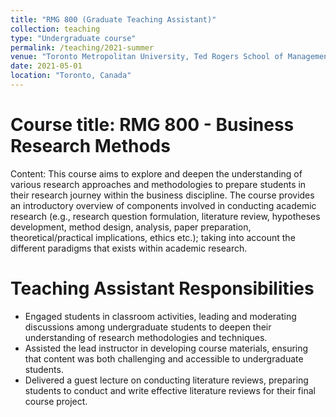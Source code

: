 ```yaml
---
title: "RMG 800 (Graduate Teaching Assistant)"
collection: teaching
type: "Undergraduate course"
permalink: /teaching/2021-summer
venue: "Toronto Metropolitan University, Ted Rogers School of Management"
date: 2021-05-01
location: "Toronto, Canada"
---
```


Course title: RMG 800 - Business Research Methods
======
Content: This course aims to explore and deepen the understanding of various research approaches and methodologies to prepare students in their research journey within the business discipline. The course provides an introductory overview of components involved in conducting academic research (e.g., research question formulation, literature review, hypotheses development, method design, analysis, paper preparation, theoretical/practical implications, ethics etc.); taking into account the different paradigms that exists within academic research.

Teaching Assistant Responsibilities
======
* Engaged students in classroom activities, leading and moderating discussions among undergraduate students to deepen their understanding of research methodologies and techniques.
* Assisted the lead instructor in developing course materials, ensuring that content was both challenging and accessible to undergraduate students.
* Delivered a guest lecture on conducting literature reviews, preparing students to conduct and write effective literature reviews for their final course project.
